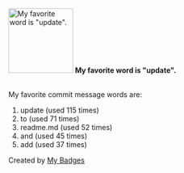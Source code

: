 <img src="https://my-badges.github.io/my-badges/favorite-word.png" alt="My favorite word is &quot;update&quot;." title="My favorite word is &quot;update&quot;." width="128">
<strong>My favorite word is &quot;update&quot;.</strong>
<br><br>

My favorite commit message words are:

1. update (used 115 times)
2. to (used 71 times)
3. readme.md (used 52 times)
4. and (used 45 times)
5. add (used 37 times)


Created by <a href="https://github.com/my-badges/my-badges">My Badges</a>